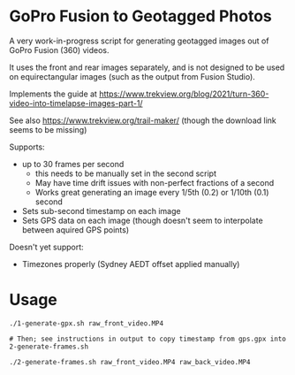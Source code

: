 GoPro Fusion to Geotagged Photos
================================

A very work-in-progress script for generating geotagged images out of
GoPro Fusion (360) videos.

It uses the front and rear images separately, and is not designed to be used on equirectangular images
(such as the output from Fusion Studio).

Implements the guide at https://www.trekview.org/blog/2021/turn-360-video-into-timelapse-images-part-1/

See also https://www.trekview.org/trail-maker/ (though the download link seems to be missing)

Supports:
- up to 30 frames per second
	- this needs to be manually set in the second script
	- May have time drift issues with non-perfect fractions of a second
	- Works great generating an image every 1/5th (0.2) or 1/10th (0.1) second
- Sets sub-second timestamp on each image
- Sets GPS data on each image (though doesn't seem to interpolate between aquired GPS points)

Doesn't yet support:
- Timezones properly (Sydney AEDT offset applied manually)

# Usage

```
./1-generate-gpx.sh raw_front_video.MP4

# Then; see instructions in output to copy timestamp from gps.gpx into 2-generate-frames.sh

./2-generate-frames.sh raw_front_video.MP4 raw_back_video.MP4
```

